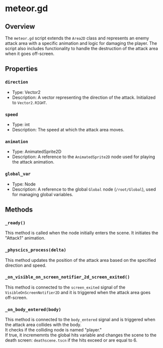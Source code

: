 # meteor.gd

## Overview

The `meteor.gd` script extends the `Area2D` class and represents an enemy attack area with a specific animation and logic for damaging the player. The script also includes functionality to handle the destruction of the attack area when it goes off-screen.

## Properties

### `direction`

- Type: Vector2
- Description: A vector representing the direction of the attack. Initialized to `Vector2.RIGHT`.

### `speed`

- Type: int
- Description: The speed at which the attack area moves.

### `animation`

- Type: AnimatedSprite2D
- Description: A reference to the `AnimatedSprite2D` node used for playing the attack animation.

### `global_var`

- Type: Node
- Description: A reference to the global `Global` node (`/root/Global`), used for managing global variables.

## Methods

### `_ready()`
This method is called when the node initially enters the scene. It initiates the "Attack1" animation.  
### `_physcics_process(delta)`
This method updates the position of the attack area based on the specified direction and speed.

### `_on_visible_on_screen_notifier_2d_screen_exited()`
This method is connected to the `screen_exited` signal of the `VisibleOnScreenNotifier2D` and it is triggered when the attack area goes off-screen.

### `_on_body_entered(body)`
This method is connected to the `body_entered` signal and is triggered when the attack area collides with the body.  
It checks if the colliding node is named "player."  
If true, it incrememnts the global hits variable and changes the scene to the death screen: `deathscene.tscn` if the hits exceed or are equal to 6.
